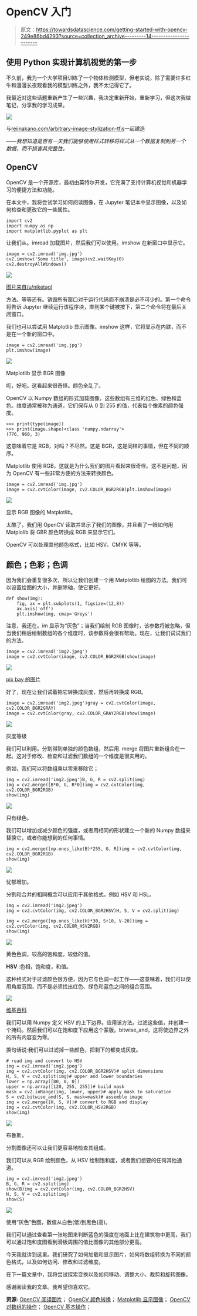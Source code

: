 # OpenCV 入门

> 原文：<https://towardsdatascience.com/getting-started-with-opencv-249e86bd4293?source=collection_archive---------14----------------------->

## 使用 Python 实现计算机视觉的第一步

不久前，我为一个大学项目训练了一个物体检测模型，但老实说，除了需要许多红牛和漫漫长夜观看我的模型训练之外，我不太记得它了。

我最近对这些话题重新产生了一些兴趣，我决定重新开始，重新学习，但这次我做笔记，分享我的学习成果。

![](img/3384954a472a32ca50d106b2b227cdc9.png)

与[reiinakano.com/arbitrary-image-stylization-tfjs](https://reiinakano.com/arbitrary-image-stylization-tfjs/)一起建造

*——我想知道是否有一天我们能够使用样式转移将样式从一个数据复制到另一个数据，而不损害其完整性。*

## OpenCV

OpenCV 是一个开源库，最初由英特尔开发，它充满了支持计算机视觉和机器学习的便捷方法和功能。

在本文中，我将尝试学习如何阅读图像，在 Jupyter 笔记本中显示图像，以及如何检查和更改它的一些属性。

```
import cv2
import numpy as np
import matplotlib.pyplot as plt
```

让我们从。imread 加载图片，然后我们可以使用。imshow 在新窗口中显示它。

```
image = cv2.imread('img.jpg')
cv2.imshow('Some title', image)cv2.waitKey(0)
cv2.destroyAllWindows()
```

![](img/186685c61258cced880075b43f59ed2c.png)

[图片来自/u/niketagl](https://www.reddit.com/r/ProgrammerHumor/comments/gy66sa/it_aint_much_but_its_honest_work/?utm_source=share&utm_medium=web2x)

方法。等等还有。销毁所有窗口对于运行代码而不崩溃是必不可少的。第一个命令将告诉 Jupyter 继续运行该程序块，直到某个键被按下，第二个命令将在最后关闭窗口。

我们也可以尝试用 Matplotlib 显示图像。imshow 这样，它将显示在内联，而不是在一个新的窗口中。

```
image = cv2.imread('img.jpg')
plt.imshow(image)
```

![](img/7efe3107f86e5cc1f3582deab7d3ab78.png)

Matplotlib 显示 BGR 图像

呃，好吧。这看起来很奇怪。颜色全乱了。

OpenCV 以 Numpy 数组的形式加载图像，这些数组有三维的红色、绿色和蓝色。维度通常被称为通道，它们保存从 0 到 255 的值，代表每个像素的颜色强度。

```
>>> print(type(image))
>>> print(image.shape)<class 'numpy.ndarray'>
(776, 960, 3)
```

这意味着它是 RGB，对吗？不尽然。这是 BGR，这是同样的事情，但在不同的顺序。

Matplotlib 使用 RGB，这就是为什么我们的图片看起来很奇怪。这不是问题，因为 OpenCV 有一些非常方便的方法来转换颜色。

```
image = cv2.imread('img.jpg')
image = cv2.cvtColor(image, cv2.COLOR_BGR2RGB)plt.imshow(image)
```

![](img/d2a9e7d2859ebedd27d1b0c32d4a887a.png)

显示 RGB 图像的 Matplotlib。

太酷了，我们用 OpenCV 读取并显示了我们的图像，并且看了一眼如何用 Matplolib 将 GBR 颜色转换成 RGB 来显示它们。

OpenCV 可以处理其他颜色格式，比如 HSV、CMYK 等等。

## 颜色；色彩；色调

因为我们会重复很多次，所以让我们创建一个用 Matplotlib 绘图的方法。我们可以设置绘图的大小，并删除轴，使它更好。

```
def show(img):
    fig, ax = plt.subplots(1, figsize=(12,8))
    ax.axis('off')   
    plt.imshow(img, cmap='Greys')
```

注意，我还在。im 显示为“灰色”；当我们绘制 RGB 图像时，该参数将被忽略，但当我们稍后绘制数组的各个维度时，该参数将会很有帮助。现在，让我们试试我们的方法。

```
image = cv2.imread('img2.jpeg')
image = cv2.cvtColor(image, cv2.COLOR_BGR2RGB)show(image)
```

![](img/5d1546d172c120eb82919b85e0e47c43.png)

[pix bay 的图片](https://www.pexels.com/photo/action-adult-balance-balancing-415176/)

好了，现在让我们试着把它转换成灰度，然后再转换成 RGB。

```
image = cv2.imread('img2.jpeg')gray = cv2.cvtColor(image, cv2.COLOR_BGR2GRAY)
image = cv2.cvtColor(gray, cv2.COLOR_GRAY2RGB)show(image)
```

![](img/8c72637d0c156a79feb0a17e28374f42.png)

灰度等级

我们可以利用。分割得到单独的颜色数组，然后用. merge 将图片重新组合在一起。这对于修改、检查和过滤我们数组的一个维度是很实用的。

例如，我们可以将数组乘以零来移除它；

```
img = cv2.imread('img2.jpeg')B, G, R = cv2.split(img) 
img = cv2.merge([B*0, G, R*0])img = cv2.cvtColor(img, cv2.COLOR_BGR2RGB)
show(img)
```

![](img/e66c98695f29433340355dc42df753c0.png)

只有绿色。

我们可以增加或减少颜色的强度，或者用相同的形状建立一个新的 Numpy 数组来替换它，或者你能想到的任何事情。

```
img = cv2.merge([np.ones_like(B)*255, G, R])img = cv2.cvtColor(img, cv2.COLOR_BGR2RGB)
show(img)
```

![](img/4f4a31c83dc57b97513e08d8a6bd1768.png)

忧郁增加。

分割和合并的相同概念可以应用于其他格式，例如 HSV 和 HSL。

```
img = cv2.imread('img2.jpeg')
img = cv2.cvtColor(img, cv2.COLOR_BGR2HSV)H, S, V = cv2.split(img)

img = cv2.merge([np.ones_like(H)*30, S+10, V-20])img = cv2.cvtColor(img, cv2.COLOR_HSV2RGB)
show(img)
```

![](img/a4633e8079ede874fd16c4adbdc1bf91.png)

黄色色调，较高的饱和度，较低的值。

**HSV** :色相，饱和度，和值。

这种格式对于过滤颜色很方便，因为它与色调一起工作——这意味着，我们可以使用角度范围，而不是必须找出红色、绿色和蓝色之间的组合范围。

![](img/4c66e3fee4d1b854cc89129ac1dc607f.png)

[维基百科](https://upload.wikimedia.org/wikipedia/commons/3/33/HSV_color_solid_cylinder_saturation_gray.png)

我们可以用 Numpy 定义 HSV 的上下边界。应用该方法。过滤这些值，并创建一个掩码。然后我们可以在饱和度下应用这个蒙版。bitwise_and，这将使边界之外的所有内容变为零。

换句话说:我们可以过滤掉一些颜色，把剩下的都变成灰度。

```
# read img and convert to HSV
img = cv2.imread('img2.jpeg')
img = cv2.cvtColor(img, cv2.COLOR_BGR2HSV)# split dimensions
H, S, V = cv2.split(img)# upper and lower boundaries
lower = np.array([80, 0, 0]) 
upper = np.array([120, 255, 255])# build mask
mask = cv2.inRange(img, lower, upper)# apply mask to saturation
S = cv2.bitwise_and(S, S, mask=mask)# assemble image
img = cv2.merge([H, S, V])# convert to RGB and display
img = cv2.cvtColor(img, cv2.COLOR_HSV2RGB)
show(img)
```

![](img/7cf52e75eafecc579218a8a84645dcab.png)

布鲁斯。

分割图像还可以让我们更容易地检查其组成。

我们可以从 RGB 绘制颜色，从 HSV 绘制饱和度，或者我们想要的任何其他通道。

```
img = cv2.imread('img2.jpeg')
B, G, R = cv2.split(img) 
show(B)img = cv2.cvtColor(img, cv2.COLOR_BGR2HSV)
H, S, V = cv2.split(img)
show(S)
```

![](img/50d63b8361af5f01c8f3aac537d03251.png)

使用“灰色”色图，数值从白色(低)到黑色(高)。

我们可以通过查看第一张地图来判断蓝色的强度在地面上比在建筑物中更高，我们可以通过饱和度图看到滑板周围的值比图像的其他部分更高。

今天我就讲到这里。我们研究了如何加载和显示图片，如何将数组转换为不同的颜色格式，以及如何访问、修改和过滤维度。

在下一篇文章中，我将尝试探索变换以及如何移动、调整大小、裁剪和旋转图像。

感谢阅读我的文章。我希望你喜欢它。

**资源:**
[OpenCV 阅读图片](https://opencv-python-tutroals.readthedocs.io/en/latest/py_tutorials/py_gui/py_image_display/py_image_display.html)；
[OpenCV 颜色转换](https://docs.opencv.org/3.4/de/d25/imgproc_color_conversions.html)；
[Matplotlib 显示图像](https://matplotlib.org/api/_as_gen/matplotlib.pyplot.imshow.html)；
[OpenCV 对数组的操作](https://docs.opencv.org/2.4/modules/core/doc/operations_on_arrays.html)；
[OpenCV 基本操作](https://opencv-python-tutroals.readthedocs.io/en/latest/py_tutorials/py_core/py_basic_ops/py_basic_ops.html)；